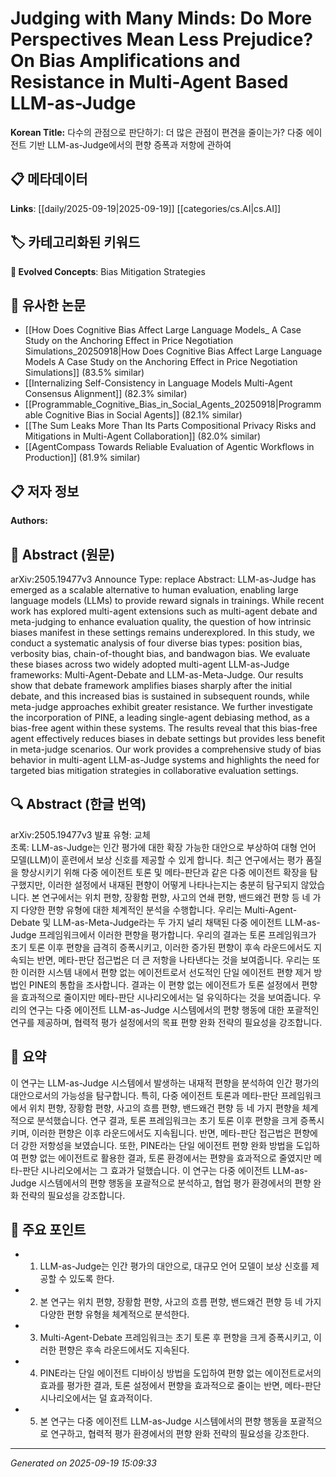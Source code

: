 
# Judging with Many Minds: Do More Perspectives Mean Less Prejudice? On Bias Amplifications and Resistance in Multi-Agent Based LLM-as-Judge

**Korean Title:** 다수의 관점으로 판단하기: 더 많은 관점이 편견을 줄이는가? 다중 에이전트 기반 LLM-as-Judge에서의 편향 증폭과 저항에 관하여

## 📋 메타데이터

**Links**: [[daily/2025-09-19|2025-09-19]] [[categories/cs.AI|cs.AI]]

## 🏷️ 카테고리화된 키워드
**🚀 Evolved Concepts**: Bias Mitigation Strategies

## 🔗 유사한 논문
- [[How Does Cognitive Bias Affect Large Language Models_ A Case Study on the Anchoring Effect in Price Negotiation Simulations_20250918|How Does Cognitive Bias Affect Large Language Models A Case Study on the Anchoring Effect in Price Negotiation Simulations]] (83.5% similar)
- [[Internalizing Self-Consistency in Language Models Multi-Agent Consensus Alignment]] (82.3% similar)
- [[Programmable_Cognitive_Bias_in_Social_Agents_20250918|Programmable Cognitive Bias in Social Agents]] (82.1% similar)
- [[The Sum Leaks More Than Its Parts Compositional Privacy Risks and Mitigations in Multi-Agent Collaboration]] (82.0% similar)
- [[AgentCompass Towards Reliable Evaluation of Agentic Workflows in Production]] (81.9% similar)

## 📋 저자 정보

**Authors:** 

## 📄 Abstract (원문)

arXiv:2505.19477v3 Announce Type: replace 
Abstract: LLM-as-Judge has emerged as a scalable alternative to human evaluation, enabling large language models (LLMs) to provide reward signals in trainings. While recent work has explored multi-agent extensions such as multi-agent debate and meta-judging to enhance evaluation quality, the question of how intrinsic biases manifest in these settings remains underexplored. In this study, we conduct a systematic analysis of four diverse bias types: position bias, verbosity bias, chain-of-thought bias, and bandwagon bias. We evaluate these biases across two widely adopted multi-agent LLM-as-Judge frameworks: Multi-Agent-Debate and LLM-as-Meta-Judge. Our results show that debate framework amplifies biases sharply after the initial debate, and this increased bias is sustained in subsequent rounds, while meta-judge approaches exhibit greater resistance. We further investigate the incorporation of PINE, a leading single-agent debiasing method, as a bias-free agent within these systems. The results reveal that this bias-free agent effectively reduces biases in debate settings but provides less benefit in meta-judge scenarios. Our work provides a comprehensive study of bias behavior in multi-agent LLM-as-Judge systems and highlights the need for targeted bias mitigation strategies in collaborative evaluation settings.

## 🔍 Abstract (한글 번역)

arXiv:2505.19477v3 발표 유형: 교체  
초록: LLM-as-Judge는 인간 평가에 대한 확장 가능한 대안으로 부상하여 대형 언어 모델(LLM)이 훈련에서 보상 신호를 제공할 수 있게 합니다. 최근 연구에서는 평가 품질을 향상시키기 위해 다중 에이전트 토론 및 메타-판단과 같은 다중 에이전트 확장을 탐구했지만, 이러한 설정에서 내재된 편향이 어떻게 나타나는지는 충분히 탐구되지 않았습니다. 본 연구에서는 위치 편향, 장황함 편향, 사고의 연쇄 편향, 밴드왜건 편향 등 네 가지 다양한 편향 유형에 대한 체계적인 분석을 수행합니다. 우리는 Multi-Agent-Debate 및 LLM-as-Meta-Judge라는 두 가지 널리 채택된 다중 에이전트 LLM-as-Judge 프레임워크에서 이러한 편향을 평가합니다. 우리의 결과는 토론 프레임워크가 초기 토론 이후 편향을 급격히 증폭시키고, 이러한 증가된 편향이 후속 라운드에서도 지속되는 반면, 메타-판단 접근법은 더 큰 저항을 나타낸다는 것을 보여줍니다. 우리는 또한 이러한 시스템 내에서 편향 없는 에이전트로서 선도적인 단일 에이전트 편향 제거 방법인 PINE의 통합을 조사합니다. 결과는 이 편향 없는 에이전트가 토론 설정에서 편향을 효과적으로 줄이지만 메타-판단 시나리오에서는 덜 유익하다는 것을 보여줍니다. 우리의 연구는 다중 에이전트 LLM-as-Judge 시스템에서의 편향 행동에 대한 포괄적인 연구를 제공하며, 협력적 평가 설정에서의 목표 편향 완화 전략의 필요성을 강조합니다.

## 📝 요약

이 연구는 LLM-as-Judge 시스템에서 발생하는 내재적 편향을 분석하여 인간 평가의 대안으로서의 가능성을 탐구합니다. 특히, 다중 에이전트 토론과 메타-판단 프레임워크에서 위치 편향, 장황함 편향, 사고의 흐름 편향, 밴드왜건 편향 등 네 가지 편향을 체계적으로 분석했습니다. 연구 결과, 토론 프레임워크는 초기 토론 이후 편향을 크게 증폭시키며, 이러한 편향은 이후 라운드에서도 지속됩니다. 반면, 메타-판단 접근법은 편향에 더 강한 저항성을 보였습니다. 또한, PINE라는 단일 에이전트 편향 완화 방법을 도입하여 편향 없는 에이전트로 활용한 결과, 토론 환경에서는 편향을 효과적으로 줄였지만 메타-판단 시나리오에서는 그 효과가 덜했습니다. 이 연구는 다중 에이전트 LLM-as-Judge 시스템에서의 편향 행동을 포괄적으로 분석하고, 협업 평가 환경에서의 편향 완화 전략의 필요성을 강조합니다.

## 🎯 주요 포인트

- 1. LLM-as-Judge는 인간 평가의 대안으로, 대규모 언어 모델이 보상 신호를 제공할 수 있도록 한다.

- 2. 본 연구는 위치 편향, 장황함 편향, 사고의 흐름 편향, 밴드왜건 편향 등 네 가지 다양한 편향 유형을 체계적으로 분석한다.

- 3. Multi-Agent-Debate 프레임워크는 초기 토론 후 편향을 크게 증폭시키고, 이러한 편향은 후속 라운드에서도 지속된다.

- 4. PINE라는 단일 에이전트 디바이싱 방법을 도입하여 편향 없는 에이전트로서의 효과를 평가한 결과, 토론 설정에서 편향을 효과적으로 줄이는 반면, 메타-판단 시나리오에서는 덜 효과적이다.

- 5. 본 연구는 다중 에이전트 LLM-as-Judge 시스템에서의 편향 행동을 포괄적으로 연구하고, 협력적 평가 환경에서의 편향 완화 전략의 필요성을 강조한다.

---

*Generated on 2025-09-19 15:09:33*